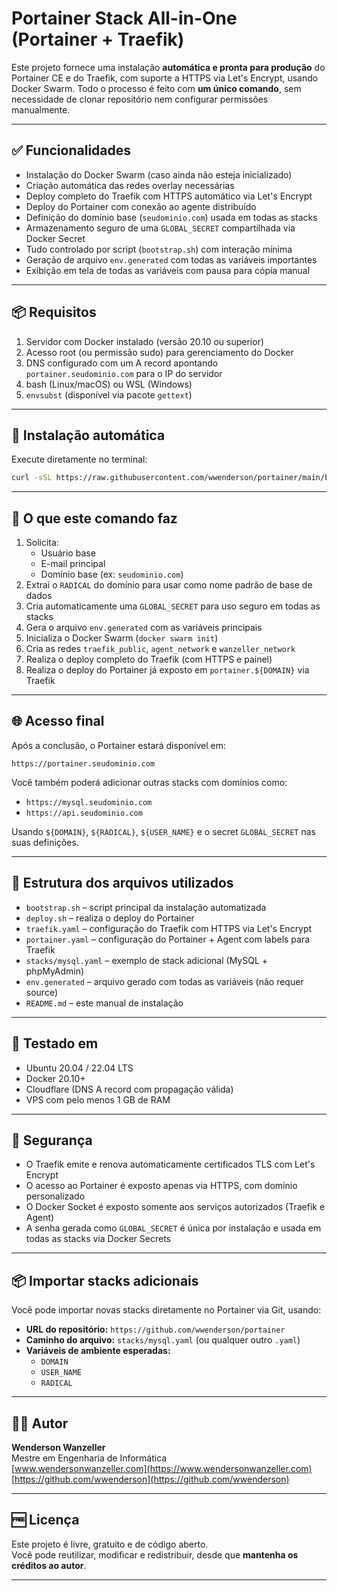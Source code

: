 # Portainer Stack All-in-One (Portainer + Traefik)

Este projeto fornece uma instalação **automática e pronta para produção** do Portainer CE e do Traefik, com suporte a HTTPS via Let's Encrypt, usando Docker Swarm. Todo o processo é feito com **um único comando**, sem necessidade de clonar repositório nem configurar permissões manualmente.

---

## ✅ Funcionalidades

- Instalação do Docker Swarm (caso ainda não esteja inicializado)
- Criação automática das redes overlay necessárias
- Deploy completo do Traefik com HTTPS automático via Let's Encrypt
- Deploy do Portainer com conexão ao agente distribuído
- Definição do domínio base (`seudominio.com`) usada em todas as stacks
- Armazenamento seguro de uma `GLOBAL_SECRET` compartilhada via Docker Secret
- Tudo controlado por script (`bootstrap.sh`) com interação mínima
- Geração de arquivo `env.generated` com todas as variáveis importantes
- Exibição em tela de todas as variáveis com pausa para cópia manual

---

## 📦 Requisitos

1. Servidor com Docker instalado (versão 20.10 ou superior)
2. Acesso root (ou permissão sudo) para gerenciamento do Docker
3. DNS configurado com um A record apontando `portainer.seudominio.com` para o IP do servidor
4. bash (Linux/macOS) ou WSL (Windows)
5. `envsubst` (disponível via pacote `gettext`)

---

## 🚀 Instalação automática

Execute diretamente no terminal:

```bash
curl -sSL https://raw.githubusercontent.com/wwenderson/portainer/main/bootstrap.sh | bash
```

---

## 🧭 O que este comando faz

1. Solicita:
   - Usuário base
   - E-mail principal
   - Domínio base (ex: `seudominio.com`)
2. Extrai o `RADICAL` do domínio para usar como nome padrão de base de dados
3. Cria automaticamente uma `GLOBAL_SECRET` para uso seguro em todas as stacks
4. Gera o arquivo `env.generated` com as variáveis principais
5. Inicializa o Docker Swarm (`docker swarm init`)
6. Cria as redes `traefik_public`, `agent_network` e `wanzeller_network`
7. Realiza o deploy completo do Traefik (com HTTPS e painel)
8. Realiza o deploy do Portainer já exposto em `portainer.${DOMAIN}` via Traefik

---

## 🌐 Acesso final

Após a conclusão, o Portainer estará disponível em:

```
https://portainer.seudominio.com
```

Você também poderá adicionar outras stacks com domínios como:

- `https://mysql.seudominio.com`
- `https://api.seudominio.com`

Usando `${DOMAIN}`, `${RADICAL}`, `${USER_NAME}` e o secret `GLOBAL_SECRET` nas suas definições.

---

## 📁 Estrutura dos arquivos utilizados

- `bootstrap.sh` – script principal da instalação automatizada
- `deploy.sh` – realiza o deploy do Portainer
- `traefik.yaml` – configuração do Traefik com HTTPS via Let's Encrypt
- `portainer.yaml` – configuração do Portainer + Agent com labels para Traefik
- `stacks/mysql.yaml` – exemplo de stack adicional (MySQL + phpMyAdmin)
- `env.generated` – arquivo gerado com todas as variáveis (não requer source)
- `README.md` – este manual de instalação

---

## 🧪 Testado em

- Ubuntu 20.04 / 22.04 LTS
- Docker 20.10+
- Cloudflare (DNS A record com propagação válida)
- VPS com pelo menos 1 GB de RAM

---

## 🔐 Segurança

- O Traefik emite e renova automaticamente certificados TLS com Let's Encrypt
- O acesso ao Portainer é exposto apenas via HTTPS, com domínio personalizado
- O Docker Socket é exposto somente aos serviços autorizados (Traefik e Agent)
- A senha gerada como `GLOBAL_SECRET` é única por instalação e usada em todas as stacks via Docker Secrets

---

## 📦 Importar stacks adicionais

Você pode importar novas stacks diretamente no Portainer via Git, usando:

- **URL do repositório:** `https://github.com/wwenderson/portainer`
- **Caminho do arquivo:** `stacks/mysql.yaml` (ou qualquer outro `.yaml`)
- **Variáveis de ambiente esperadas:**
  - `DOMAIN`
  - `USER_NAME`
  - `RADICAL`

---

## 👨‍💻 Autor

**Wenderson Wanzeller**  
Mestre em Engenharia de Informática  
[www.wendersonwanzeller.com](https://www.wendersonwanzeller.com)  
[https://github.com/wwenderson](https://github.com/wwenderson)

---

## 🆓 Licença

Este projeto é livre, gratuito e de código aberto.  
Você pode reutilizar, modificar e redistribuir, desde que **mantenha os créditos ao autor**.

---